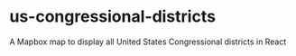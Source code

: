 # us-congressional-districts
A Mapbox map to display all United States Congressional districts in React
